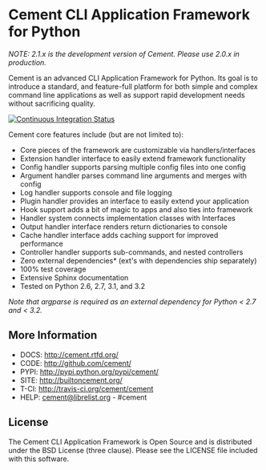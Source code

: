 Cement CLI Application Framework for Python
===========================================

*NOTE: 2.1.x is the development version of Cement.  Please use 2.0.x in 
production.*

Cement is an advanced CLI Application Framework for Python.  Its goal is to 
introduce a standard, and feature-full platform for both simple and complex 
command line applications as well as support rapid development needs without 
sacrificing quality.

[![Continuous Integration Status](https://secure.travis-ci.org/cement/cement.png)](http://travis-ci.org/cement/cement)

Cement core features include (but are not limited to):

 * Core pieces of the framework are customizable via handlers/interfaces
 * Extension handler interface to easily extend framework functionality
 * Config handler supports parsing multiple config files into one config
 * Argument handler parses command line arguments and merges with config
 * Log handler supports console and file logging
 * Plugin handler provides an interface to easily extend your application
 * Hook support adds a bit of magic to apps and also ties into framework
 * Handler system connects implementation classes with Interfaces
 * Output handler interface renders return dictionaries to console
 * Cache handler interface adds caching support for improved performance
 * Controller handler supports sub-commands, and nested controllers
 * Zero external dependencies* (ext's with dependencies ship separately)
 * 100% test coverage
 * Extensive Sphinx documentation
 * Tested on Python 2.6, 2.7, 3.1, and 3.2

*Note that argparse is required as an external dependency for Python < 2.7 
and < 3.2.*


More Information
----------------

 * DOCS: http://cement.rtfd.org/
 * CODE: http://github.com/cement/
 * PYPI: http://pypi.python.org/pypi/cement/
 * SITE: http://builtoncement.org/
 * T-CI: http://travis-ci.org/cement/cement
 * HELP: cement@librelist.org - #cement
    
License
-------

The Cement CLI Application Framework is Open Source and is distributed under 
the BSD License (three clause).  Please see the LICENSE file included with 
this software.  
